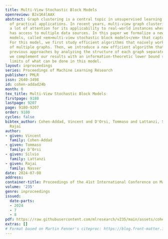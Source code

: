 ```yaml
---
title: Multi-View Stochastic Block Models
openreview: BJx1K4lAAX
abstract: Graph clustering is a central topic in unsupervised learning with a multitude
  of practical applications. In recent years, multi-view graph clustering has gained
  a lot of attention for its applicability to real-world instances where one often
  has access to multiple data sources. In this paper we formalize a new family of
  models, called <em>multi-view stochastic block models</em> that capture this setting.
  For this model, we first study efficient algorithms that naively work on the union
  of multiple graphs. Then, we introduce a new efficient algorithm that provably outperforms
  previous approaches by analyzing the structure of each graph separately. Finally,
  we complement our results with an information-theoretic lower bound studying the
  limits of what can be done in this model.
layout: inproceedings
series: Proceedings of Machine Learning Research
publisher: PMLR
issn: 2640-3498
id: cohen-addad24b
month: 0
tex_title: Multi-View Stochastic Block Models
firstpage: 9180
lastpage: 9207
page: 9180-9207
order: 9180
cycles: false
bibtex_author: Cohen-Addad, Vincent and D'Orsi, Tommaso and Lattanzi, Silvio and Nasser,
  Rajai
author:
- given: Vincent
  family: Cohen-Addad
- given: Tommaso
  family: D’Orsi
- given: Silvio
  family: Lattanzi
- given: Rajai
  family: Nasser
date: 2024-07-08
address:
container-title: Proceedings of the 41st International Conference on Machine Learning
volume: '235'
genre: inproceedings
issued:
  date-parts:
  - 2024
  - 7
  - 8
pdf: https://raw.githubusercontent.com/mlresearch/v235/main/assets/cohen-addad24b/cohen-addad24b.pdf
extras: []
# Format based on Martin Fenner's citeproc: https://blog.front-matter.io/posts/citeproc-yaml-for-bibliographies/
---
```

